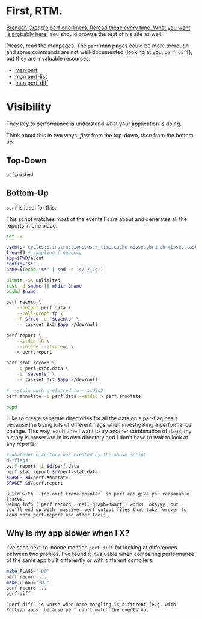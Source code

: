 <!--
layout: post
title: Linux Perf Notes
permalink: /perf
category: linux, c++, perfanalysis
wip: false
cat: cs
-->

# First, RTM.

[Brendan Gregg's perf one-liners. Reread these every time. What you want is probably here.](https://www.brendangregg.com/perf.html)
You should browse the rest of his site as well.

Please, read the manpages.
The `perf` man pages could be more thorough and some commands are not well-documented (looking at you, `perf diff`), but they are invaluable resources.

* [man perf](https://www.man7.org/linux/man-pages/man1/perf.1.html)
* [man perf-list](https://www.man7.org/linux/man-pages/man1/perf-list.1.html)
* [man perf-diff](https://www.man7.org/linux/man-pages/man1/perf-diff.1.html)

# Visibility

They key to performance is understand what your application is doing.

Think about this in two ways: _first_ from the top-down, _then_ from the bottom up.

## Top-Down

~~~admonish todo
unfinished
~~~

## Bottom-Up

`perf` is ideal for this.

This script watches most of the events I care about and generates all the reports in one place.

```bash
set -x

events="cycles:u,instructions,user_time,cache-misses,branch-misses,task-clock"
freq=99 # sampling frequency
app=$PWD/a.out
config="$*"
name=$(echo "$*" | sed -e 's/ /_/g')

ulimit -Ss unlimited
test -d $name || mkdir $name
pushd $name

perf record \
    --output perf.data \
    --call-graph fp \
    -F $freq -e "$events" \
    -- taskset 0x2 $app >/dev/null

perf report \
    --stdio -G \
    --inline --itrace=i \
    > perf.report

perf stat record \
    -o perf-stat.data \
    -e "$events" \
    -- taskset 0x2 $app >/dev/null

# --stdio much preferred to --stdio2
perf annotate -i perf.data --stdio > perf.annotate

popd
```

I like to create separate directories for all the data on a per-flag basis because I'm trying lots of different flags when investigating a performance change.
This way, each time I want to try another combination of flags, my history is preserved in its own directory and I don't have to wait to look at any reports:

```bash
# whatever directory was created by the above script
d="flags"
perf report -i $d/perf.data
perf stat report $d/perf-stat.data
$PAGER $d/perf.annotate
$PAGER $d/perf.report
```

~~~admonish tip
Build with `-fno-omit-frame-pointer` so perf can give you reasonable traces.
Debug info (`perf record --call-graph=dwarf`) works _okayyy_ but you'll end up with _massive_ perf output files that take forever to load into perf-report and other tools.
~~~

## Why is my app slower when I X?

I've seen next-to-noone mention `perf diff` for looking at differences between two profiles.
I've found it invaluable when comparing performance of the same app built differently or with different compilers.

```bash
make FLAGS="-O0"
perf record ...
make FLAGS="-O3"
perf record ...
perf diff
```

```admonish warning title="Heads up!"
`perf-diff` is worse when name mangling is different (e.g. with Fortran apps) because perf can't match the events up.
```
